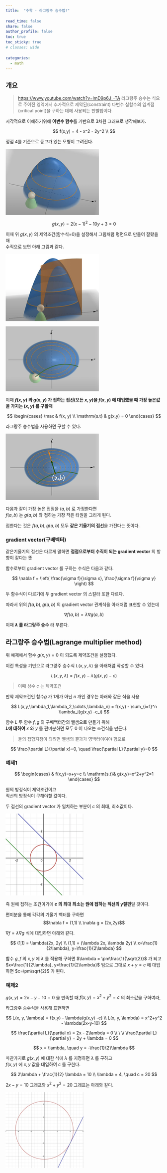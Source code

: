```yaml
---
title:  "수학 - 라그랑주 승수법!"

read_time: false
share: false
author_profile: false
toc: true
toc_sticky: true
# classes: wide

categories:
  - math
---
```



## 개요

> <https://www.youtube.com/watch?v=lmD9p6J_-TA>
> 라그랑주 승수는 식으로 주어진 영역에서 추가적으로 제약된(constraint) 다변수 실함수의 임계점(critical point)을 구하는 데에 사용되는 판별법이다.

시각적으로 이해하기위해 **이변수 함수**를 기반으로 3차원 그래프로 생각해보자.  

$$ f(x,y) = 4 - x^2 - 2y^2 \\ $$

정점 4를 기준으로 등고가 있는 모형이 그려진다.  

![1](/assets/math/differential/lagrange1.png)


$$ g(x,y) = 2(x-1)^2 - 10y + 3 = 0 $$

이때 위 $g(x,y)$ 의 제약조건(함수식=0)을 설정해서 그림처럼 평면으로 만들어 잘랐을 때  
수직으로 보면 아래 그림과 같다.  

![1](/assets/math/differential/lagrange2.png)

![1](/assets/math/differential/lagrange3.png)

이때 **$f(x,y)$ 와 $g(x,y)$ 가 접하는 접선(모든 $x,y$)을 $f(x,y)$ 에 대입했을 때 가장 높은값을 가지는 $(x,y)$ 를 구할때**  

$$
\begin{cases}
    \max & f(x, y) \\
    \mathrm{s.t} & g(x,y) = 0
\end{cases}
$$

라그랑주 승수법을 사용하면 구할 수 있다.  

![1](/assets/math/differential/lagrange4.png)

다음과 같이 가장 높은 접점을 $(a,b)$ 로 가정한다면  
$f(a,b)$ 는 $g(a,b)$ 와 접하는 가장 작은 타원을 그리게 된다.  

접한다는 것은 $f(a,b), g(a,b)$ 모두 **같은 기울기의 접선**을 가진다는 뜻이다.  

### gradient vector(구배벡터)

같은기울기의 접선은 다르게 말하면 **접점으로부터 수직이 되는 gradient vector** 의 방향이 같다는 뜻  

함수로부터 gradient vector 를 구하는 수식은 다음과 같다.  

$$ \nabla f = \left( \frac{\sigma f}{\sigma x}, \frac{\sigma f}{\sigma y} \right) $$

두 함수식이 다르기에 두 gradient vector 의 스칼라 또한 다르다.  

따라서 위의 $f(a,b), g(a,b)$ 의 gradient vector 관계식을 아래처럼 표현할 수 있는데  

$$ \nabla f(a,b) = \lambda \nabla g(a,b) $$

이때 **$\lambda$ 를 라그랑주 승수** 라 부른다.  

## 라그랑주 승수법(Lagrange multiplier method)

위 예제에서 함수 $g(x,y)=0$ 이 되도록 제약조건을 설정했다.   


이런 특성을 기반으로 라그랑주 승수식 $L(x, y, \lambda)$ 을 아래처럼 작성할 수 있다.  

$$
L(x, y, \lambda) = f(x,y) - \lambda(g(x,y) -c) 
$$

> 이때 상수 $c$ 는 제약조건

만약 제약조건인 함수$g$ 가 1개가 아닌 $n$ 개인 경우는 아래와 같은 식을 사용   

$$ L(x,y,\lambda_1,\lambda_2,\cdots,\lambda_n) = 
f(x,y) - \sum_{i=1}^n \lambda_i(g(x,y) -c_i) $$

함수 $L$ 두 함수 $f,g$ 의 구배백터간의 뺄샘으로 만들기 위해  
**$L$에 대하여** $x$ 와 $y$ 를 편미분하면 모두 0 이 나오는 조건식을 만든다.  
> 둘의 접합지점이 되려면 뺄샘의 결과가 영백터이여야 함으로  
  
$$
\frac{\partial L}{\partial x}=0, \quad
\frac{\partial L}{\partial y}=0
$$


### 예제1  

$$
\begin{cases}
& f(x,y)=x+y=c \\
\mathrm{s.t}& g(x,y)=x^2+y^2=1
\end{cases}
$$

원의 방정식이 제약조건이고  
직선의 방정식이 구해야할 값이다.  

두 접선의 gradient vector 가 일치하는 부분이 $c$ 의 최대, 최소값이다.  

![1](/assets/math/differential/lagrange5.png)

즉 원에 접하는 조건이기에 **$c$ 의 최대 최소는 원에 접하는 직선의 y절편**일 것이다.  

편미분을 통해 각각의 기울기 백터를 구하면 
$$\nabla f = (1,1) \\ \nabla g = (2x,2y)$$

$\nabla f = \lambda \nabla g$ 식에 대입하면 아래와 같다.  

$$
(1,1) = \lambda(2x, 2y) \\
(1,1) = (\lambda 2x, \lambda 2y) \\
x=\frac{1}{2\lambda}, y=\frac{1}{2\lambda}
$$

함수 $g,f$ 의 $x, y$ 에 $\lambda$ 를 적용해 구하면 $\lambda = \pm\frac{1}{\sqrt{2}}$ 가 되고  
$x=\frac{1}{2\lambda}, y=\frac{1}{2\lambda}$ 임으로 그대로 $x+y=c$ 에 대입하면 $c=\pm\sqrt{2}$ 가 된다.  

### 예제2  

$g(x,y)=2x-y-10=0$ 을 만족할 때 
$f(x,y) = x^2+y^2 = c$ 의 최소값을 구하여라, 

라그랑주 승수식을 사용해 표현하면

$$
L(x, y, \lambda) = f(x,y) - \lambda(g(x,y) -c) \\
L(x, y, \lambda) = x^2+y^2 - \lambda(2x-y-10)
$$

$$
\frac{\partial L}{\partial x} = 2x - 2\lambda = 0 \\ \ \\
\frac{\partial L}{\partial y} = 2y + \lambda = 0
$$

$$ x = \lambda, \quad y = -\frac{1}{2}\lambda $$

마찬가지로 $g(x,y)$ 에 대한 식에 $\lambda$ 를 지정하면 $\lambda$ 를 구하고  
$f(x,y)$ 에 $x, y$ 값을 대입하여 $c$ 를 구한다.  

$$
2\lambda + \frac{1}{2} \lambda = 10 \\
\lambda = 4, \quad c = 20
$$

$2x - y = 10$ 그래프와 $x^2 + y^2 = 20$ 그래프는 아래와 같다.  

![1](/assets/math/differential/lagrange6.png)
